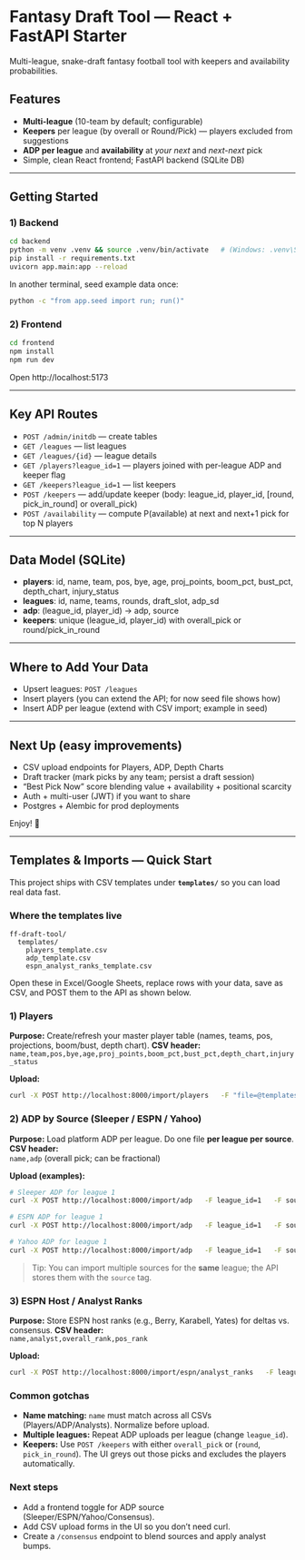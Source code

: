 # Fantasy Draft Tool — React + FastAPI Starter

Multi-league, snake-draft fantasy football tool with keepers and availability probabilities.

## Features
- **Multi-league** (10-team by default; configurable)
- **Keepers** per league (by overall or Round/Pick) — players excluded from suggestions
- **ADP per league** and **availability** at *your next* and *next-next* pick
- Simple, clean React frontend; FastAPI backend (SQLite DB)

---

## Getting Started

### 1) Backend
```bash
cd backend
python -m venv .venv && source .venv/bin/activate   # (Windows: .venv\Scripts\activate)
pip install -r requirements.txt
uvicorn app.main:app --reload
```
In another terminal, seed example data once:
```bash
python -c "from app.seed import run; run()"
```

### 2) Frontend
```bash
cd frontend
npm install
npm run dev
```
Open http://localhost:5173

---

## Key API Routes

- `POST /admin/initdb` — create tables
- `GET /leagues` — list leagues
- `GET /leagues/{id}` — league details
- `GET /players?league_id=1` — players joined with per-league ADP and keeper flag
- `GET /keepers?league_id=1` — list keepers
- `POST /keepers` — add/update keeper (body: league_id, player_id, [round, pick_in_round] or overall_pick)
- `POST /availability` — compute P(available) at next and next+1 pick for top N players

---

## Data Model (SQLite)
- **players**: id, name, team, pos, bye, age, proj_points, boom_pct, bust_pct, depth_chart, injury_status
- **leagues**: id, name, teams, rounds, draft_slot, adp_sd
- **adp**: (league_id, player_id) -> adp, source
- **keepers**: unique (league_id, player_id) with overall_pick or round/pick_in_round

---

## Where to Add Your Data
- Upsert leagues: `POST /leagues`
- Insert players (you can extend the API; for now seed file shows how)
- Insert ADP per league (extend with CSV import; example in seed)

---

## Next Up (easy improvements)
- CSV upload endpoints for Players, ADP, Depth Charts
- Draft tracker (mark picks by any team; persist a draft session)
- “Best Pick Now” score blending value + availability + positional scarcity
- Auth + multi-user (JWT) if you want to share
- Postgres + Alembic for prod deployments

Enjoy! 🏈

---

## Templates & Imports — Quick Start

This project ships with CSV templates under **`templates/`** so you can load real data fast.

### Where the templates live
```
ff-draft-tool/
  templates/
    players_template.csv
    adp_template.csv
    espn_analyst_ranks_template.csv
```
Open these in Excel/Google Sheets, replace rows with your data, save as CSV, and POST them to the API as shown below.

### 1) Players
**Purpose:** Create/refresh your master player table (names, teams, pos, projections, boom/bust, depth chart).
**CSV header:**  
`name,team,pos,bye,age,proj_points,boom_pct,bust_pct,depth_chart,injury_status`

**Upload:**
```bash
curl -X POST http://localhost:8000/import/players   -F "file=@templates/players_template.csv"
```

### 2) ADP by Source (Sleeper / ESPN / Yahoo)
**Purpose:** Load platform ADP per league. Do one file **per league per source**.
**CSV header:**  
`name,adp` (overall pick; can be fractional)

**Upload (examples):**
```bash
# Sleeper ADP for league 1
curl -X POST http://localhost:8000/import/adp   -F league_id=1   -F source=Sleeper   -F "file=@templates/adp_template.csv"

# ESPN ADP for league 1
curl -X POST http://localhost:8000/import/adp   -F league_id=1   -F source=ESPN   -F "file=@/path/to/espn_adp.csv"

# Yahoo ADP for league 1
curl -X POST http://localhost:8000/import/adp   -F league_id=1   -F source=Yahoo   -F "file=@/path/to/yahoo_adp.csv"
```

> Tip: You can import multiple sources for the **same** league; the API stores them with the `source` tag.

### 3) ESPN Host / Analyst Ranks
**Purpose:** Store ESPN host ranks (e.g., Berry, Karabell, Yates) for deltas vs. consensus.
**CSV header:**  
`name,analyst,overall_rank,pos_rank`

**Upload:**
```bash
curl -X POST http://localhost:8000/import/espn/analyst_ranks   -F league_id=1   -F "file=@templates/espn_analyst_ranks_template.csv"
```

### Common gotchas
- **Name matching:** `name` must match across all CSVs (Players/ADP/Analysts). Normalize before upload.
- **Multiple leagues:** Repeat ADP uploads per league (change `league_id`).
- **Keepers:** Use `POST /keepers` with either `overall_pick` or (`round`, `pick_in_round`). The UI greys out those picks and excludes the players automatically.

### Next steps
- Add a frontend toggle for ADP source (Sleeper/ESPN/Yahoo/Consensus).
- Add CSV upload forms in the UI so you don’t need curl.
- Create a `/consensus` endpoint to blend sources and apply analyst bumps.

